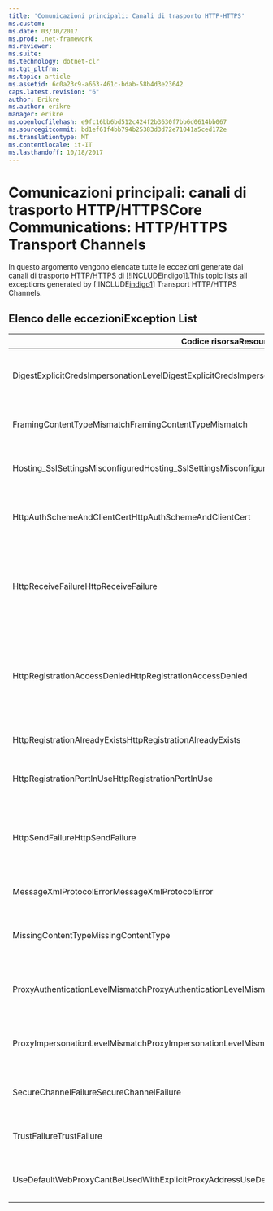 ```yaml
---
title: 'Comunicazioni principali: Canali di trasporto HTTP-HTTPS'
ms.custom: 
ms.date: 03/30/2017
ms.prod: .net-framework
ms.reviewer: 
ms.suite: 
ms.technology: dotnet-clr
ms.tgt_pltfrm: 
ms.topic: article
ms.assetid: 6c0a23c9-a663-461c-bdab-58b4d3e23642
caps.latest.revision: "6"
author: Erikre
ms.author: erikre
manager: erikre
ms.openlocfilehash: e9fc16bb6bd512c424f2b3630f7bb6d0614bb067
ms.sourcegitcommit: bd1ef61f4bb794b25383d3d72e71041a5ced172e
ms.translationtype: MT
ms.contentlocale: it-IT
ms.lasthandoff: 10/18/2017
---
```

# <a name="core-communications-httphttps-transport-channels"></a><span data-ttu-id="447b8-102">Comunicazioni principali: canali di trasporto HTTP/HTTPS</span><span class="sxs-lookup"><span data-stu-id="447b8-102">Core Communications: HTTP/HTTPS Transport Channels</span></span>
<span data-ttu-id="447b8-103">In questo argomento vengono elencate tutte le eccezioni generate dai canali di trasporto HTTP/HTTPS di [!INCLUDE[indigo1](../../../../../includes/indigo1-md.md)].</span><span class="sxs-lookup"><span data-stu-id="447b8-103">This topic lists all exceptions generated by [!INCLUDE[indigo1](../../../../../includes/indigo1-md.md)] Transport HTTP/HTTPS Channels.</span></span>  
  
## <a name="exception-list"></a><span data-ttu-id="447b8-104">Elenco delle eccezioni</span><span class="sxs-lookup"><span data-stu-id="447b8-104">Exception List</span></span>  
  
|<span data-ttu-id="447b8-105">Codice risorsa</span><span class="sxs-lookup"><span data-stu-id="447b8-105">Resource Code</span></span>|<span data-ttu-id="447b8-106">Stringa di risorsa</span><span class="sxs-lookup"><span data-stu-id="447b8-106">Resource String</span></span>|  
|-------------------|---------------------|  
|<span data-ttu-id="447b8-107">DigestExplicitCredsImpersonationLevel</span><span class="sxs-lookup"><span data-stu-id="447b8-107">DigestExplicitCredsImpersonationLevel</span></span>|<span data-ttu-id="447b8-108">È stato specificato il livello di rappresentazione specificato.</span><span class="sxs-lookup"><span data-stu-id="447b8-108">The specified impersonation level was specified.</span></span> <span data-ttu-id="447b8-109">L'autenticazione Digest HTTP supporta il livello "Rappresentazione" solo quando viene usata con una credenziale esplicita.</span><span class="sxs-lookup"><span data-stu-id="447b8-109">HTTP Digest authentication only supports the 'Impersonation' level when used with an explicit credential.</span></span>|  
|<span data-ttu-id="447b8-110">FramingContentTypeMismatch</span><span class="sxs-lookup"><span data-stu-id="447b8-110">FramingContentTypeMismatch</span></span>|<span data-ttu-id="447b8-111">Il tipo di contenuto specificato non è supportato dal servizio specificato.</span><span class="sxs-lookup"><span data-stu-id="447b8-111">The specified content type was not supported by the specified service.</span></span> <span data-ttu-id="447b8-112">È possibile che le associazioni di client e servizio non corrispondano fra loro.</span><span class="sxs-lookup"><span data-stu-id="447b8-112">The client and service bindings may be mismatched.</span></span>|  
|<span data-ttu-id="447b8-113">Hosting_SslSettingsMisconfigured</span><span class="sxs-lookup"><span data-stu-id="447b8-113">Hosting_SslSettingsMisconfigured</span></span>|<span data-ttu-id="447b8-114">Le impostazioni del protocollo Secure Sockets Layer del servizio specificato non corrispondono a quelle di Internet Information Services.</span><span class="sxs-lookup"><span data-stu-id="447b8-114">The Secure Sockets Layer settings for the specified service do not match those of the Internet Information Services.</span></span>|  
|<span data-ttu-id="447b8-115">HttpAuthSchemeAndClientCert</span><span class="sxs-lookup"><span data-stu-id="447b8-115">HttpAuthSchemeAndClientCert</span></span>|<span data-ttu-id="447b8-116">La listener factory HTTPS è stata configurata in modo da richiedere un certificato client e lo schema di autenticazione specificato.</span><span class="sxs-lookup"><span data-stu-id="447b8-116">The HTTPS listener factory was configured to require a client certificate and the specified authentication scheme.</span></span> <span data-ttu-id="447b8-117">Tuttavia, è consentito richiedere una sola forma di autenticazione client alla volta.</span><span class="sxs-lookup"><span data-stu-id="447b8-117">However, only one form of client authentication can be required at one time.</span></span>|  
|<span data-ttu-id="447b8-118">HttpReceiveFailure</span><span class="sxs-lookup"><span data-stu-id="447b8-118">HttpReceiveFailure</span></span>|<span data-ttu-id="447b8-119">Si è verificato un errore durante la ricezione della risposta HTTP all'entità specificata.</span><span class="sxs-lookup"><span data-stu-id="447b8-119">An error occurred while receiving the HTTP response to the specified.</span></span> <span data-ttu-id="447b8-120">È possibile che l'associazione dell'endpoint del servizio non utilizzi il protocollo HTTP</span><span class="sxs-lookup"><span data-stu-id="447b8-120">The service endpoint binding may not be using the HTTP protocol.</span></span> <span data-ttu-id="447b8-121">o che un contesto di richiesta HTTP sia stato interrotto dal server a causa dell'arresto di un servizio.</span><span class="sxs-lookup"><span data-stu-id="447b8-121">Another possibility is that an HTTP request context was terminated by the server because of a service shutting down.</span></span> <span data-ttu-id="447b8-122">Per altre informazioni, vedere i registri del server.</span><span class="sxs-lookup"><span data-stu-id="447b8-122">See the server logs for more details.</span></span>|  
|<span data-ttu-id="447b8-123">HttpRegistrationAccessDenied</span><span class="sxs-lookup"><span data-stu-id="447b8-123">HttpRegistrationAccessDenied</span></span>|<span data-ttu-id="447b8-124">Il protocollo HTTP non è in grado di registrare l'URL specificato.</span><span class="sxs-lookup"><span data-stu-id="447b8-124">HTTP cannot register the specified URL.</span></span> <span data-ttu-id="447b8-125">Il processo non dispone dei diritti di accesso a questo spazio dei nomi (per informazioni dettagliate vedere http://msdn.microsoft.com/library/default.asp?url=/library/http/http/namespace_reservations_registrations_and_routing.asp).</span><span class="sxs-lookup"><span data-stu-id="447b8-125">Your process does not have access rights to this namespace (see http://msdn.microsoft.com/library/default.asp?url=/library/http/http/namespace_reservations_registrations_and_routing.asp for details).</span></span>|  
|<span data-ttu-id="447b8-126">HttpRegistrationAlreadyExists</span><span class="sxs-lookup"><span data-stu-id="447b8-126">HttpRegistrationAlreadyExists</span></span>|<span data-ttu-id="447b8-127">Il protocollo HTTP non è in grado di registrare l'URL specificato.</span><span class="sxs-lookup"><span data-stu-id="447b8-127">HTTP cannot register the specified URL.</span></span> <span data-ttu-id="447b8-128">Un'altra applicazione ha già registrato questo URL in HTTP.SYS.</span><span class="sxs-lookup"><span data-stu-id="447b8-128">Another application already registered this URL with HTTP.SYS.</span></span>|  
|<span data-ttu-id="447b8-129">HttpRegistrationPortInUse</span><span class="sxs-lookup"><span data-stu-id="447b8-129">HttpRegistrationPortInUse</span></span>|<span data-ttu-id="447b8-130">Il protocollo HTTP non è in grado di registrare l'URL specificato poiché la porta TCP specificata è usata da un'altra applicazione.</span><span class="sxs-lookup"><span data-stu-id="447b8-130">HTTP cannot register the specified URL because the specified TCP port is being used by another application.</span></span>|  
|<span data-ttu-id="447b8-131">HttpSendFailure</span><span class="sxs-lookup"><span data-stu-id="447b8-131">HttpSendFailure</span></span>|<span data-ttu-id="447b8-132">Si è verificato un errore durante la creazione della richiesta HTTP all'entità specificata.</span><span class="sxs-lookup"><span data-stu-id="447b8-132">An error occurred while making the HTTP request to the specified.</span></span> <span data-ttu-id="447b8-133">Verificare che questo errore non sia dovuto a una mancata corrispondenza fra associazioni di sicurezza.</span><span class="sxs-lookup"><span data-stu-id="447b8-133">Ensure that the cause is not a security binding mismatch.</span></span> <span data-ttu-id="447b8-134">Verificare inoltre che il servizio non sia stato configurato per usare il protocollo Secure Sockets Layer.</span><span class="sxs-lookup"><span data-stu-id="447b8-134">Also ensure that the service is not configured for Secure Sockets Layer.</span></span>|  
|<span data-ttu-id="447b8-135">MessageXmlProtocolError</span><span class="sxs-lookup"><span data-stu-id="447b8-135">MessageXmlProtocolError</span></span>|<span data-ttu-id="447b8-136">Si è verificato un problema con l'XML ricevuto dalla rete.</span><span class="sxs-lookup"><span data-stu-id="447b8-136">A problem occurred with the XML that was received from the network.</span></span> <span data-ttu-id="447b8-137">Per maggiori dettagli, vedere l'eccezione interna.</span><span class="sxs-lookup"><span data-stu-id="447b8-137">See the inner exception for more details.</span></span>|  
|<span data-ttu-id="447b8-138">MissingContentType</span><span class="sxs-lookup"><span data-stu-id="447b8-138">MissingContentType</span></span>|<span data-ttu-id="447b8-139">Il destinatario ha restituito un errore che indica che nella richiesta all'entità specificata manca il tipo di contenuto.</span><span class="sxs-lookup"><span data-stu-id="447b8-139">The receiver returned an error that indicates that the content type was missing on the request to the specified.</span></span> <span data-ttu-id="447b8-140">Per altre informazioni, vedere l'eccezione interna.</span><span class="sxs-lookup"><span data-stu-id="447b8-140">See the inner exception for more information.</span></span>|  
|<span data-ttu-id="447b8-141">ProxyAuthenticationLevelMismatch</span><span class="sxs-lookup"><span data-stu-id="447b8-141">ProxyAuthenticationLevelMismatch</span></span>|<span data-ttu-id="447b8-142">La credenziale di autenticazione del proxy HTTP ha specificato un requisito di autenticazione reciproca più restrittivo rispetto al requisito per l'autenticazione server di destinazione.</span><span class="sxs-lookup"><span data-stu-id="447b8-142">The HTTP proxy authentication credential specified a mutual authentication requirement that is stricter than the requirement for the target server authentication.</span></span>|  
|<span data-ttu-id="447b8-143">ProxyImpersonationLevelMismatch</span><span class="sxs-lookup"><span data-stu-id="447b8-143">ProxyImpersonationLevelMismatch</span></span>|<span data-ttu-id="447b8-144">La credenziale di autenticazione del proxy HTTP ha specificato una restrizione del livello di rappresentazione più limitante rispetto alla restrizione per l'autenticazione server di destinazione.</span><span class="sxs-lookup"><span data-stu-id="447b8-144">The HTTP proxy authentication credential specified an impersonation level restriction that is stricter than the restriction for the target server authentication.</span></span>|  
|<span data-ttu-id="447b8-145">SecureChannelFailure</span><span class="sxs-lookup"><span data-stu-id="447b8-145">SecureChannelFailure</span></span>|<span data-ttu-id="447b8-146">Impossibile stabilire un canale protetto mediante il protocollo SSL/TLS (Secure Socket Layer/Transport Layer Security) con l'autorità specificata.</span><span class="sxs-lookup"><span data-stu-id="447b8-146">A secure channel cannot be established for Secure Socket Layer/Transport Layer Security with the specified authority.</span></span>|  
|<span data-ttu-id="447b8-147">TrustFailure</span><span class="sxs-lookup"><span data-stu-id="447b8-147">TrustFailure</span></span>|<span data-ttu-id="447b8-148">Impossibile stabilire relazioni di trust per il canale protetto SSL/TLS (Secure Socket Layer/ Transport Layer Security) con l'autorità specificata.</span><span class="sxs-lookup"><span data-stu-id="447b8-148">A trust relationship cannot be established for the Secure Socket Layer/ Transport Layer Security secure channel with the specified authority.</span></span>|  
|<span data-ttu-id="447b8-149">UseDefaultWebProxyCantBeUsedWithExplicitProxyAddress</span><span class="sxs-lookup"><span data-stu-id="447b8-149">UseDefaultWebProxyCantBeUsedWithExplicitProxyAddress</span></span>|<span data-ttu-id="447b8-150">Impossibile specificare un indirizzo proxy esplicito insieme a UseDefaultWebProxy=true nell'elemento di associazione HttpTransportBinding.</span><span class="sxs-lookup"><span data-stu-id="447b8-150">You cannot specify an explicit proxy address as well as UseDefaultWebProxy=true in your HttpTransportBinding element.</span></span>|
